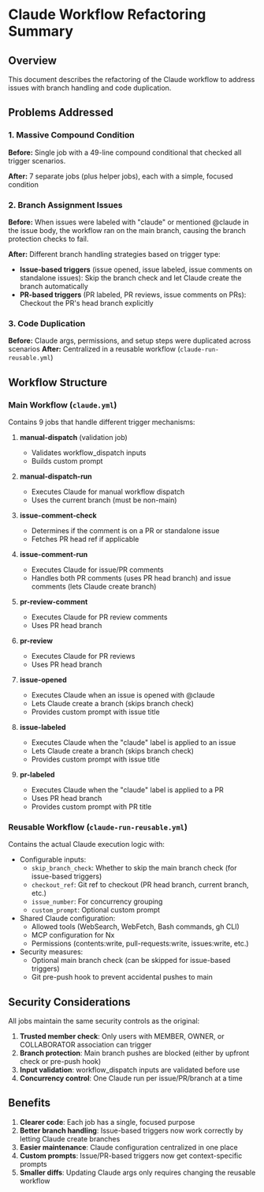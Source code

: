 # Claude Workflow Refactoring Summary

## Overview

This document describes the refactoring of the Claude workflow to address issues with branch handling and code duplication.

## Problems Addressed

### 1. Massive Compound Condition

**Before:** Single job with a 49-line compound conditional that checked all trigger scenarios.

**After:** 7 separate jobs (plus helper jobs), each with a simple, focused condition

### 2. Branch Assignment Issues

**Before:** When issues were labeled with "claude" or mentioned @claude in the issue body, the workflow ran on the main branch, causing the branch protection checks to fail.

**After:** Different branch handling strategies based on trigger type:

- **Issue-based triggers** (issue opened, issue labeled, issue comments on standalone issues): Skip the branch check and let Claude create the branch automatically
- **PR-based triggers** (PR labeled, PR reviews, issue comments on PRs): Checkout the PR's head branch explicitly

### 3. Code Duplication

**Before:** Claude args, permissions, and setup steps were duplicated across scenarios **After:** Centralized in a reusable workflow (`claude-run-reusable.yml`)

## Workflow Structure

### Main Workflow (`claude.yml`)

Contains 9 jobs that handle different trigger mechanisms:

1. **manual-dispatch** (validation job)
   - Validates workflow_dispatch inputs
   - Builds custom prompt
2. **manual-dispatch-run**
   - Executes Claude for manual workflow dispatch
   - Uses the current branch (must be non-main)

3. **issue-comment-check**
   - Determines if the comment is on a PR or standalone issue
   - Fetches PR head ref if applicable
4. **issue-comment-run**
   - Executes Claude for issue/PR comments
   - Handles both PR comments (uses PR head branch) and issue comments (lets Claude create branch)

5. **pr-review-comment**
   - Executes Claude for PR review comments
   - Uses PR head branch

6. **pr-review**
   - Executes Claude for PR reviews
   - Uses PR head branch

7. **issue-opened**
   - Executes Claude when an issue is opened with @claude
   - Lets Claude create a branch (skips branch check)
   - Provides custom prompt with issue title

8. **issue-labeled**
   - Executes Claude when the "claude" label is applied to an issue
   - Lets Claude create a branch (skips branch check)
   - Provides custom prompt with issue title

9. **pr-labeled**
   - Executes Claude when the "claude" label is applied to a PR
   - Uses PR head branch
   - Provides custom prompt with PR title

### Reusable Workflow (`claude-run-reusable.yml`)

Contains the actual Claude execution logic with:

- Configurable inputs:
  - `skip_branch_check`: Whether to skip the main branch check (for issue-based triggers)
  - `checkout_ref`: Git ref to checkout (PR head branch, current branch, etc.)
  - `issue_number`: For concurrency grouping
  - `custom_prompt`: Optional custom prompt
- Shared Claude configuration:
  - Allowed tools (WebSearch, WebFetch, Bash commands, gh CLI)
  - MCP configuration for Nx
  - Permissions (contents:write, pull-requests:write, issues:write, etc.)
- Security measures:
  - Optional main branch check (can be skipped for issue-based triggers)
  - Git pre-push hook to prevent accidental pushes to main

## Security Considerations

All jobs maintain the same security controls as the original:

1. **Trusted member check**: Only users with MEMBER, OWNER, or COLLABORATOR association can trigger
2. **Branch protection**: Main branch pushes are blocked (either by upfront check or pre-push hook)
3. **Input validation**: workflow_dispatch inputs are validated before use
4. **Concurrency control**: One Claude run per issue/PR/branch at a time

## Benefits

1. **Clearer code**: Each job has a single, focused purpose
2. **Better branch handling**: Issue-based triggers now work correctly by letting Claude create branches
3. **Easier maintenance**: Claude configuration centralized in one place
4. **Custom prompts**: Issue/PR-based triggers now get context-specific prompts
5. **Smaller diffs**: Updating Claude args only requires changing the reusable workflow
